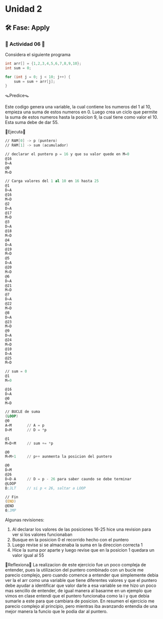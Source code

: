 # Unidad 2

## 🛠 Fase: Apply

### 👹 Actividad 06 👹

Considera el siguiente programa

```c++
int arr[] = {1,2,3,4,5,6,7,8,9,10};
int sum = 0;

for (int j = 0; j < 10; j++) {
    sum = sum + arr[j];
}
``` 
🪤Predice🪤

Este codigo genera una variable, la cual contiene los numeros del 1 al 10, empieza una suma de estos numeros en 0. Luego crea un ciclo que permite la suma de estos numeros hasta la posicion 9, la cual tiene como valor el 10. Esta suma debe de dar 55. 

🦧Ejecuta🦧

```asm
// RAM[0] -> p (puntero)
// RAM[1] -> sum (acumulador)

// declarar el puntero p = 16 y que su valor quede en M=0
@16
D=A
@0
M=D

// Carga valores del 1 al 10 en 16 hasta 25
@1
D=A
@16
M=D
@2
D=A
@17
M=D
@3
D=A
@18
M=D
@4
D=A
@19
M=D
@5
D=A
@20
M=D
@6
D=A
@21
M=D
@7
D=A
@22
M=D
@8
D=A
@23
M=D
@9
D=A
@24
M=D
@10
D=A
@25
M=D

// sum = 0
@1
M=0

@16
D=A
@0
M=D

// BUCLE de suma
(LOOP)
@0
A=M       // A = p
D=M       // D = *p

@1
M=D+M     // sum += *p

@0
M=M+1     // p++ aunmenta la posicion del puntero

@0
D=M
@26
D=D-A     // D = p - 26 para saber caundo se debe terminar 
@LOOP
D;JLT     // si p < 26, saltar a LOOP

// Fin
(END)
@END
0;JMP

```
Algunas revisiones:
1. Al declarar los valores de las posiciones 16-25 hice una revision para ver si los valores funcionaban
2. Busque en la posicion 0 el recorrido hecho con el puntero
3. Luego revise si se almacenaba la suma en la direccion correcta 1
4. Hice la suma por aparte y luego revise que en la posicion 1 quedara un valor igual al 55

🦖Reflexiona🦖
La realizacion de este ejercicio fue un poco compleja de entender, pues la utilizacion del puntero combinado con un bucle me parecio complejo, pero cuando comence a entender que simplemente debia ver la el arr como una variable que tiene diferentes valores y que el puntero debe ayudar a identificar que valor darle a esa variable se me hizo un poco mas sencillo de entender, de igual manera al basarme en un ejemplo que vimos en clase entendi que el puntero funcionaba como la i y que debia sumarle a este para que cambiara de posicion. En resumen el ejercicio me parecio complejo al principio, pero mientras iba avanzando entendia de una mejor manera la funcio que le podia dar al puntero. 



